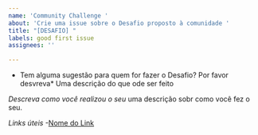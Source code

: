 ```yaml
---
name: 'Community Challenge '
about: 'Crie uma issue sobre o Desafio proposto à comunidade '
title: "[DESAFIO] "
labels: good first issue
assignees: ''

---
```


* Tem alguma sugestão para quem for fazer o Desafio? Por favor desvreva*
Uma descrição do que ode ser feito

*Descreva como você realizou o seu*
uma descrição sobr como você fez o seu.

*Links úteis*
-[Nome do Link](URL)
